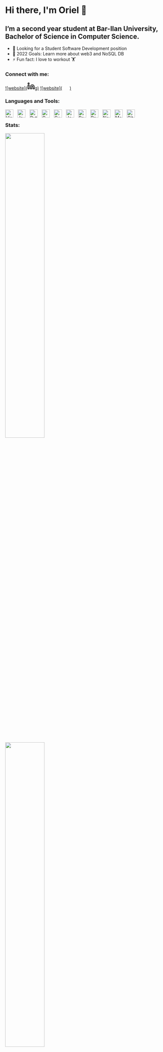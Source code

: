 # Hi there, I'm Oriel 👋 

## I’m a second year student at Bar-Ilan University, Bachelor of Science in Computer Science.

- 🌱 Looking for a Student Software Development position
- 🥅 2022 Goals: Learn more about web3 and NoSQL DB
- ⚡ Fun fact: I love to workout 🏋️

### Connect with me:

[![website](<svg xmlns="http://www.w3.org/2000/svg" width="24" height="24" viewBox="0 0 24 24" fill="none" stroke="black" stroke-width="2" stroke-linecap="round" stroke-linejoin="round" class="feather feather-linkedin"><path d="M16 8a6 6 0 0 1 6 6v7h-4v-7a2 2 0 0 0-2-2 2 2 0 0 0-2 2v7h-4v-7a6 6 0 0 1 6-6z"></path><rect x="2" y="9" width="4" height="12"></rect><circle cx="4" cy="4" r="2"></circle></svg>g)](https://www.linkedin.com/in/orielzehavi#gh-light-mode-only)
[![website](<svg xmlns="http://www.w3.org/2000/svg" width="24" height="24" viewBox="0 0 24 24" fill="none" stroke="white" stroke-width="2" stroke-linecap="round" stroke-linejoin="round" class="feather feather-linkedin"><path d="M16 8a6 6 0 0 1 6 6v7h-4v-7a2 2 0 0 0-2-2 2 2 0 0 0-2 2v7h-4v-7a6 6 0 0 1 6-6z"></path><rect x="2" y="9" width="4" height="12"></rect><circle cx="4" cy="4" r="2"></circle></svg>)](https://www.linkedin.com/in/orielzehavi#gh-dark-mode-only)
&nbsp;&nbsp;

### Languages and Tools:
<img align="left" alt="Visual Studio Code" width="26px" src="https://cdn.jsdelivr.net/gh/devicons/devicon/icons/vscode/vscode-original.svg" style="padding-right:10px;" />
<img align="left" alt="Java" width="26px" src="https://cdn.jsdelivr.net/gh/devicons/devicon/icons/java/java-original.svg" style="padding-right:10px;" />
<img align="left" alt="Python" width="26px" src="https://cdn.jsdelivr.net/gh/devicons/devicon/icons/python/python-original.svg" style="padding-right:10px;" />
<img align="left" alt="C" width="26px" src="https://cdn.jsdelivr.net/gh/devicons/devicon/icons/c/c-original.svg" style="padding-right:10px;" />
<img align="left" alt="C++" width="26px" src="https://cdn.jsdelivr.net/gh/devicons/devicon/icons/cplusplus/cplusplus-original.svg" style="padding-right:10px;" />
<img align="left" alt="JavaScript" width="26px" src="https://cdn.jsdelivr.net/gh/devicons/devicon/icons/javascript/javascript-original.svg" style="padding-right:10px;" />
<img align="left" alt="React" width="26px" src="https://cdn.jsdelivr.net/gh/devicons/devicon/icons/react/react-original.svg" style="padding-right:10px;" />
<img align="left" alt="Redux" width="26px" src="https://cdn.jsdelivr.net/gh/devicons/devicon/icons/redux/redux-original.svg" style="padding-right:10px;" />
<img align="left" alt="Node.js" width="26px" src="https://cdn.jsdelivr.net/gh/devicons/devicon/icons/nodejs/nodejs-original.svg" style="padding-right:10px;" />
<img align="left" alt="MongoDB" width="26px" src="https://cdn.jsdelivr.net/gh/devicons/devicon/icons/mongodb/mongodb-original.svg" style="padding-right:10px;" />
<img align="left" alt="Git" width="26px" src="https://cdn.jsdelivr.net/gh/devicons/devicon/icons/git/git-original.svg" style="padding-right:10px;" />
&nbsp;&nbsp;


### Stats:

  <img height="50%" width="auto" src ="https://github-readme-stats.vercel.app/api?username=orielProg&show_icons=true&theme=radical&hide=contribs">
  <img height="50%" width="auto" src ="https://github-readme-stats.vercel.app/api/top-langs/?username=orielProg&layout=compact&hide_border=true&theme=darcula&bg_color=00000000">  




